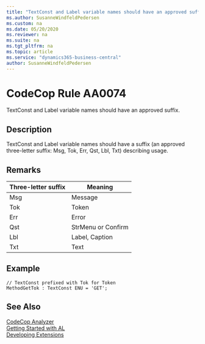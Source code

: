 ```yaml
---
title: "TextConst and Label variable names should have an approved suffix."
ms.author: SusanneWindfeldPedersen
ms.custom: na
ms.date: 05/20/2020
ms.reviewer: na
ms.suite: na
ms.tgt_pltfrm: na
ms.topic: article
ms.service: "dynamics365-business-central"
author: SusanneWindfeldPedersen
---
```

[//]: # (START>DO_NOT_EDIT)
[//]: # (IMPORTANT:Do not edit any of the content between here and the END>DO_NOT_EDIT.)
[//]: # (Any modifications should be made in the .xml files in the ModernDev repo.)
# CodeCop Rule AA0074
TextConst and Label variable names should have an approved suffix.  

## Description
TextConst and Label variable names should have a suffix (an approved three-letter suffix: Msg, Tok, Err, Qst, Lbl, Txt) describing usage.

[//]: # (IMPORTANT: END>DO_NOT_EDIT)

## Remarks

|Three-letter suffix  |Meaning  |
|---------------------|---------|
|Msg                  |Message  |
|Tok                  |Token   |
|Err                  |Error  |
|Qst                  |StrMenu or Confirm |
|Lbl                  |Label, Caption |
|Txt                  |Text |

## Example
```
// TextConst prefixed with Tok for Token
MethodGetTok : TextConst ENU = 'GET';
```

## See Also  
[CodeCop Analyzer](codecop.md)  
[Getting Started with AL](../devenv-get-started.md)  
[Developing Extensions](../devenv-dev-overview.md)  